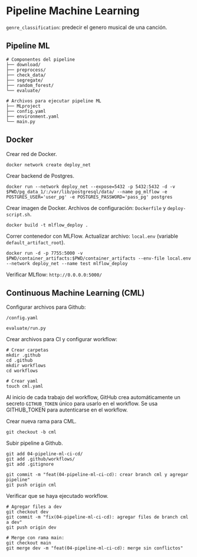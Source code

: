 # **Pipeline Machine Learning**

`genre_classification`: predecir el genero musical de una canción.

## **Pipeline ML**

```ssh
# Componentes del pipeline
├── download/
├── preprocess/
├── check_data/
├── segregate/
├── random_forest/
└── evaluate/

# Archivos para ejecutar pipeline ML
├── MLproject
├── config.yaml
├── environment.yaml
└── main.py
```

## **Docker**

Crear red de Docker.

```ssh
docker network create deploy_net
```

Crear backend de Postgres.

```ssh
docker run --network deploy_net --expose=5432 -p 5432:5432 -d -v $PWD/pg_data_1/:/var/lib/postgresql/data/ --name pg_mlflow -e POSTGRES_USER='user_pg' -e POSTGRES_PASSWORD='pass_pg' postgres
```

Crear imagen de Docker. Archivos de configuración: `Dockerfile` y `deploy-script.sh`.

```ssh
docker build -t mlflow_deploy .
```

Correr contenedor con MLFlow. Actualizar archivo: `local.env` (variable `default_artifact_root`).

```ssh
docker run -d -p 7755:5000 -v $PWD/container_artifacts:$PWD/container_artifacts --env-file local.env --network deploy_net --name test mlflow_deploy
```

Verificar MLflow: `http://0.0.0.0:5000/`

## **Continuous Machine Learning (CML)**

Configurar archivos para Github:

```ssh
/config.yaml

evaluate/run.py
```

Crear archivos para CI y configurar workflow:

```ssh
# Crear carpetas
mkdir .github
cd .github
mkdir workflows
cd workflows

# Crear yaml
touch cml.yaml
```

Al inicio de cada trabajo del workflow, GitHub crea automáticamente un secreto `GITHUB_TOKEN` único para usarlo en el workflow. Se usa GITHUB_TOKEN para autenticarse en el workflow.

Crear nueva rama para CML.

```ssh
git checkout -b cml
```

Subir pipeline a Github.

```ssh
git add 04-pipeline-ml-ci-cd/
git add .github/workflows/
git add .gitignore

git commit -m "feat(04-pipeline-ml-ci-cd): crear branch cml y agregar pipeline"
git push origin cml
```

Verificar que se haya ejecutado workflow.

```ssh
# Agregar files a dev
git checkout dev
git commit -m "fix(04-pipeline-ml-ci-cd): agregar files de branch cml a dev"
git push origin dev

# Merge con rama main:
git checkout main
git merge dev -m "feat(04-pipeline-ml-ci-cd): merge sin conflictos"
```
